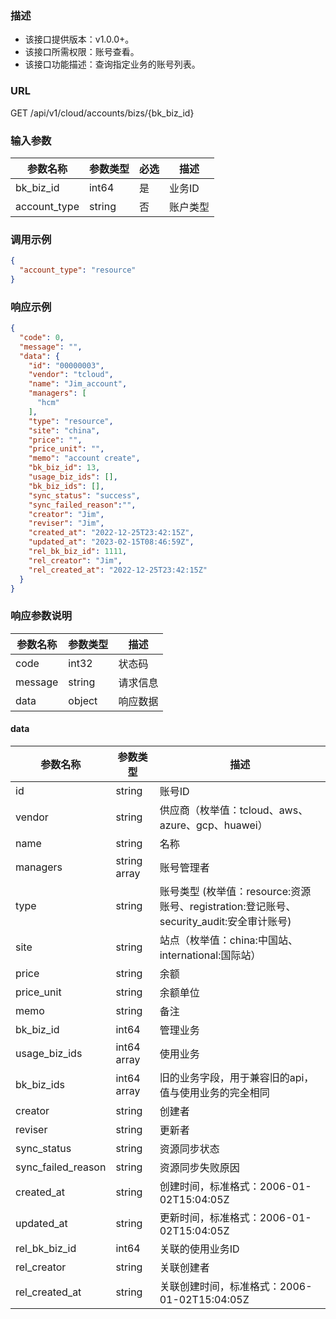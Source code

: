 ### 描述

- 该接口提供版本：v1.0.0+。
- 该接口所需权限：账号查看。
- 该接口功能描述：查询指定业务的账号列表。

### URL

GET /api/v1/cloud/accounts/bizs/{bk_biz_id}

### 输入参数

| 参数名称                 | 参数类型    | 必选 | 描述   |
|----------------------|---------|----|------|
| bk_biz_id            | int64   | 是  | 业务ID |
| account_type         | string  | 否  | 账户类型 |

### 调用示例

```json
{
  "account_type": "resource"
}
```

### 响应示例

```json
{
  "code": 0,
  "message": "",
  "data": {
    "id": "00000003",
    "vendor": "tcloud",
    "name": "Jim_account",
    "managers": [
      "hcm"
    ],
    "type": "resource",
    "site": "china",
    "price": "",
    "price_unit": "",
    "memo": "account create",
    "bk_biz_id": 13,
    "usage_biz_ids": [],
    "bk_biz_ids": [],
    "sync_status": "success",
    "sync_failed_reason":"",
    "creator": "Jim",
    "reviser": "Jim",
    "created_at": "2022-12-25T23:42:15Z",
    "updated_at": "2023-02-15T08:46:59Z",
    "rel_bk_biz_id": 1111,
    "rel_creator": "Jim",
    "rel_created_at": "2022-12-25T23:42:15Z"
  }
}
```

### 响应参数说明

| 参数名称    | 参数类型   | 描述   |
|---------|--------|------|
| code    | int32  | 状态码  |
| message | string | 请求信息 |
| data    | object | 响应数据 |

#### data
| 参数名称               | 参数类型         | 描述                                                               |
|--------------------|--------------|------------------------------------------------------------------|
| id                 | string       | 账号ID                                                             |
| vendor             | string       | 供应商（枚举值：tcloud、aws、azure、gcp、huawei）                             |
| name               | string       | 名称                                                               |
| managers           | string array | 账号管理者                                                            |
| type               | string       | 账号类型 (枚举值：resource:资源账号、registration:登记账号、security_audit:安全审计账号) |
| site               | string       | 站点（枚举值：china:中国站、international:国际站）                              |
| price              | string       | 余额                                                               |
| price_unit         | string       | 余额单位                                                             |
| memo               | string       | 备注                                                               |
| bk_biz_id          | int64        | 管理业务                                                             |
| usage_biz_ids      | int64 array  | 使用业务                                                             |
| bk_biz_ids         | int64 array  | 旧的业务字段，用于兼容旧的api，值与使用业务的完全相同                                     |
| creator            | string       | 创建者                                                              |
| reviser            | string       | 更新者                                                              |
| sync_status        | string       | 资源同步状态                                                           |
| sync_failed_reason | string       | 资源同步失败原因                                                         |
| created_at         | string       | 创建时间，标准格式：2006-01-02T15:04:05Z                                   |
| updated_at         | string       | 更新时间，标准格式：2006-01-02T15:04:05Z                                   |
| rel_bk_biz_id      | int64        | 关联的使用业务ID                                                        |
| rel_creator        | string       | 关联创建者                                                            |
| rel_created_at     | string       | 关联创建时间，标准格式：2006-01-02T15:04:05Z                                 |
